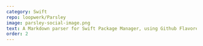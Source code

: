```yaml
---
category: Swift
repo: loopwerk/Parsley
image: parsley-social-image.png
text: A Markdown parser for Swift Package Manager, using Github Flavored Markdown, plus Metadata support.
order: 2
---
```

